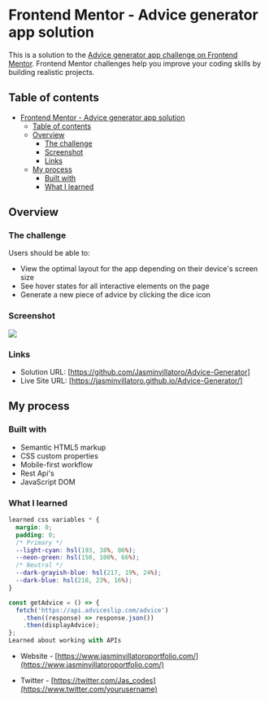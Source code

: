 # Frontend Mentor - Advice generator app solution

This is a solution to the [Advice generator app challenge on Frontend Mentor](https://www.frontendmentor.io/challenges/advice-generator-app-QdUG-13db). Frontend Mentor challenges help you improve your coding skills by building realistic projects.

## Table of contents

- [Frontend Mentor - Advice generator app solution](#frontend-mentor---advice-generator-app-solution)
  - [Table of contents](#table-of-contents)
  - [Overview](#overview)
    - [The challenge](#the-challenge)
    - [Screenshot](#screenshot)
    - [Links](#links)
  - [My process](#my-process)
    - [Built with](#built-with)
    - [What I learned](#what-i-learned)

## Overview

### The challenge

Users should be able to:

- View the optimal layout for the app depending on their device's screen size
- See hover states for all interactive elements on the page
- Generate a new piece of advice by clicking the dice icon

### Screenshot

![](./images/myprojectimage.png)

### Links

- Solution URL: [https://github.com/Jasminvillatoro/Advice-Generator]
- Live Site URL: [https://jasminvillatoro.github.io/Advice-Generator/]

## My process

### Built with

- Semantic HTML5 markup
- CSS custom properties
- Mobile-first workflow
- Rest Api's
- JavaScript DOM

### What I learned

```css
learned css variables * {
  margin: 0;
  padding: 0;
  /* Primary */
  --light-cyan: hsl(193, 38%, 86%);
  --neon-green: hsl(150, 100%, 66%);
  /* Neutral */
  --dark-grayish-blue: hsl(217, 19%, 24%);
  --dark-blue: hsl(218, 23%, 16%);
}
```

```js
const getAdvice = () => {
  fetch('https://api.adviceslip.com/advice')
    .then((response) => response.json())
    .then(displayAdvice);
};
Learned about working with APIs
```

- Website - [https://www.jasminvillatoroportfolio.com/](https://www.jasminvillatoroportfolio.com/)

- Twitter - [https://twitter.com/Jas_codes](https://www.twitter.com/yourusername)
